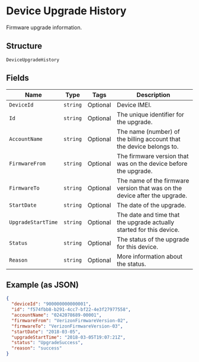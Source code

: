 
# Device Upgrade History

Firmware upgrade information.

## Structure

`DeviceUpgradeHistory`

## Fields

| Name | Type | Tags | Description |
|  --- | --- | --- | --- |
| `DeviceId` | `string` | Optional | Device IMEI. |
| `Id` | `string` | Optional | The unique identifier for the upgrade. |
| `AccountName` | `string` | Optional | The name (number) of the billing account that the device belongs to. |
| `FirmwareFrom` | `string` | Optional | The firmware version that was on the device before the upgrade. |
| `FirmwareTo` | `string` | Optional | The name of the firmware version that was on the device after the upgrade. |
| `StartDate` | `string` | Optional | The date of the upgrade. |
| `UpgradeStartTime` | `string` | Optional | The date and time that the upgrade actually started for this device. |
| `Status` | `string` | Optional | The status of the upgrade for this device. |
| `Reason` | `string` | Optional | More information about the status. |

## Example (as JSON)

```json
{
  "deviceId": "900000000000001",
  "id": "f574fbb8-b291-4cc7-bf22-4e3f27977558",
  "accountName": "0242078689-00001",
  "firmwareFrom": "VerizonFirmwareVersion-02",
  "firmwareTo": "VerizonFirmwareVersion-03",
  "startDate": "2018-03-05",
  "upgradeStartTime": "2018-03-05T19:07:21Z",
  "status": "UpgradeSuccess",
  "reason": "success"
}
```

